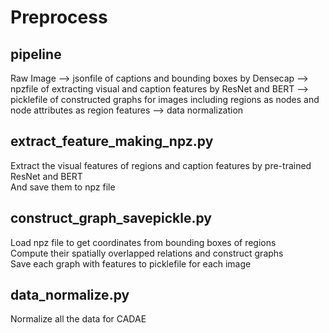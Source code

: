 # Preprocess 
## pipeline

Raw Image --> jsonfile of captions and bounding boxes by Densecap --> npzfile of extracting visual and caption features by ResNet and BERT --> picklefile of constructed graphs for images including regions as nodes and node attributes as region features --> data normalization

## extract_feature_making_npz.py
Extract the visual features of regions and caption features by pre-trained ResNet and BERT  
And save them to npz file

## construct_graph_savepickle.py
Load npz file to get coordinates from bounding boxes of regions  
Compute their spatially overlapped relations and construct graphs  
Save each graph with features to picklefile for each image

## data_normalize.py
Normalize all the data for CADAE



